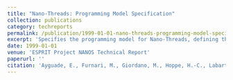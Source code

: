 ```yaml
---
title: "Nano-Threads: Programming Model Specification"
collection: publications
category: techreports
permalink: /publication/1999-01-01-nano-threads-programming-model-specification
excerpt: 'Specifies the programming model for Nano-Threads, defining the framework for fine-grain parallelism exploitation and multiprogramming in the ESPRIT Project NANOS.'
date: 1999-01-01
venue: 'ESPRIT Project NANOS Technical Report'
paperurl: ''
citation: 'Ayguade, E., Furnari, M., Giordano, M., Hoppe, H.-C., Labarta, J., Martorell, X., Navarro, N., Nikolopoulos, D., Papatheodorou, T., & Polychronopoulos, E. (1999). &quot;Nano-Threads: Programming Model Specification.&quot; Deliverable M1. D1, ESPRIT Project NANOS, Technical Report 21907.'
---
```

